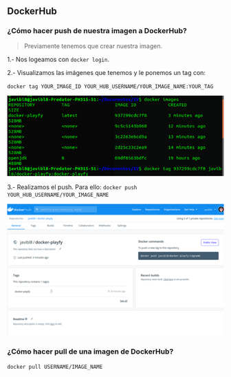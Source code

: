 ## DockerHub

### ¿Cómo hacer push de nuestra imagen a DockerHub?

> Previamente tenemos que crear nuestra imagen.

1.- Nos logeamos con `docker login`.

2.- Visualizamos las imágenes que tenemos y le ponemos un tag con:

`docker tag YOUR_IMAGE_ID YOUR_HUB_USERNAME/YOUR_IMAGE_NAME:YOUR_TAG`

![docker images](img/docker-images.png)

3.- Realizamos el push. Para ello: `docker push YOUR_HUB_USERNAME/YOUR_IMAGE_NAME`

![dockerhub](img/dockerhub.png)
### ¿Cómo hacer pull de una imagen de DockerHub?

`docker pull USERNAME/IMAGE_NAME`
